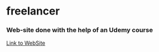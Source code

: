 # freelancer

### Web-site done with the help of an Udemy course

 [Link to WebSite](https://plopezq.github.io/freelancer/)	
